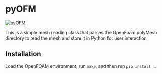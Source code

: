 pyOFM
=====

[![pyOFM](https://github.com/mdolab/pyofm/actions/workflows/reg_tests.yml/badge.svg)](https://github.com/mdolab/pyofm/actions/workflows/reg_tests.yml)

This is a simple mesh reading class that parses the OpenFoam polyMesh directory to read the mesh and store it in Python for user interaction

Installation
------------

Load the OpenFOAM environment, run `make`, and then run `pip install .`.
